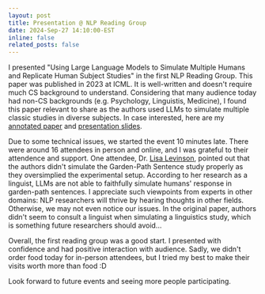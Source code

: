 ```yaml
---
layout: post
title: Presentation @ NLP Reading Group 
date: 2024-Sep-27 14:10:00-EST
inline: false
related_posts: false
---
```

I presented "Using Large Language Models to Simulate Multiple Humans and Replicate Human Subject Studies" in the first NLP Reading Group. This paper was published in 2023 at ICML. It is well-written and doesn't require much CS background to understand. Considering that many audience today had non-CS backgrounds (e.g. Psychology, Linguistis, Medicine), I found this paper relevant to share as the authors used LLMs to simulate multiple classic studies in diverse subjects. In case interested, here are my [annotated paper](https://acrobat.adobe.com/link/review?uri=urn:aaid:scds:US:d0a0c2cf-20ce-332f-830d-6f3112cd8dcb) and [presentation slides](https://umich-my.sharepoint.com/:p:/g/personal/bowenyi_umich_edu/EW0MT4K9wmtOgDQEaiNViX8Bs4n5wRD4GCa6SnhxbIyOLA?e=0wHb5f).

Due to some technical issues, we started the event 10 minutes late. There were around 16 attendees in person and online, and I was grateful to their attendence and support. One attendee, Dr. [Lisa Levinson](https://lisalevinson.github.io/), pointed out that the authors didn't simulate the Garden-Path Sentence study properly as they oversimplied the experimental setup. According to her research as a linguist, LLMs are not able to faithfully simulate humans' response in garden-path sentences. I appreciate such viewpoints from experts in other domains: NLP researchers will thrive by hearing thoughts in other fields. Otherwise, we may not even notice our issues. In the original paper, authors didn't seem to consult a linguist when simulating a linguistics study, which is something future researchers should avoid...

Overall, the first reading group was a good start. I presented with confidence and had positive interaction with audience. Sadly, we didn't order food today for in-person attendees, but I tried my best to make their visits worth more than food :D 

Look forward to future events and seeing more people participating.       

           
   